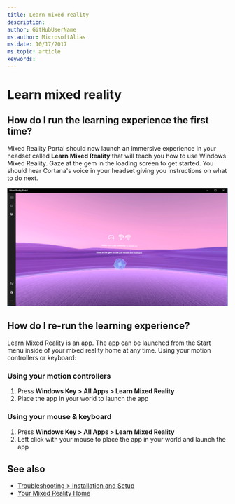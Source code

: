 ```yaml
---
title: Learn mixed reality
description: 
author: GitHubUserName
ms.author: MicrosoftAlias
ms.date: 10/17/2017
ms.topic: article
keywords: 
---
```



# Learn mixed reality

## How do I run the learning experience the first time?

Mixed Reality Portal should now launch an immersive experience in your headset called **Learn Mixed Reality** that will teach you how to use Windows Mixed Reality. Gaze at the gem in the loading screen to get started. You should hear Cortana's voice in your headset giving you instructions on what to do next.

![Learn Mixed Reality](images/File-LearnMixedRealityStart.png)

## How do I re-run the learning experience?

Learn Mixed Reality is an app. The app can be launched from the Start menu inside of your mixed reality home at any time. Using your motion controllers or keyboard:

### Using your motion controllers
1. Press **Windows Key > All Apps > Learn Mixed Reality**
2. Place the app in your world to launch the app

### Using your mouse & keyboard
1. Press **Windows Key > All Apps > Learn Mixed Reality**
2. Left click with your mouse to place the app in your world and launch the app

## See also

* [Troubleshooting > Installation and Setup](troubleshooting-windows-mixed-reality.md#installation-and-setup)
* [Your Mixed Reality Home](your-mixed-reality-home.md)
